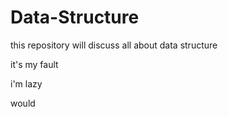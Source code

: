 # Data-Structure
this repository will discuss all about data structure

it's my fault

i'm lazy

would
